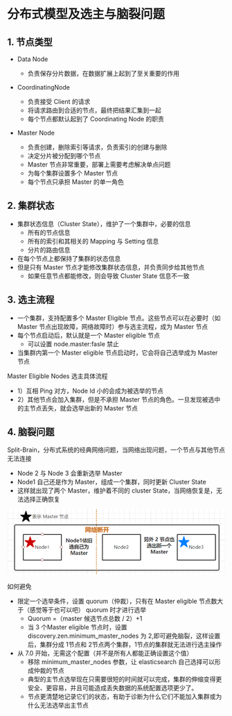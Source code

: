 # 分布式模型及选主与脑裂问题

## 1. 节点类型

* Data Node
  * 负责保存分片数据，在数据扩展上起到了至关重要的作用
* CoordinatingNode
  * 负责接受 Client 的请求
  * 将请求路由到合适的节点，最终把结果汇集到一起
  * 每个节点都默认起到了 Coordinating Node 的职责

* Master Node
  * 负责创建，删除索引等请求，负责索引的创建与删除
  * 决定分片被分配到哪个节点
  * Master 节点非常重要，部署上需要考虑解决单点问题
  * 为每个集群设置多个 Master 节点
  * 每个节点只承担 Master 的单一角色





## 2. 集群状态

* 集群状态信息（Cluster State），维护了一个集群中，必要的信息
  * 所有的节点信息
  * 所有的索引和其相关的 Mapping 与 Setting 信息
  * 分片的路由信息
* 在每个节点上都保持了集群的状态信息
* 但是只有 Master 节点才能修改集群状态信息，并负责同步给其他节点
  * 如果任意节点都能修改，则会导致 Cluster State 信息不一致

## 3. 选主流程

* 一个集群，支持配置多个 Master Eligible 节点。这些节点可以在必要时（如 Master 节点出现故障，网络故障时）参与选主流程，成为 Master 节点
* 每个节点启动后，默认就是一个 Master eligible 节点
  * 可以设置 node.master:fasle 禁止
* 当集群内第一个 Master eligible 节点启动时，它会将自己选举成为 Master 节点



Master Eligible Nodes 选主具体流程

* 1）互相 Ping 对方，Node Id 小的会成为被选举的节点
* 2）其他节点会加入集群，但是不承担 Master 节点的角色。一旦发现被选中的主节点丢失，就会选举出新的 Master 节点



## 4. 脑裂问题

Split-Brain，分布式系统的经典网络问题，当网络出现问题，一个节点与其他节点无法连接

* Node 2 与 Node 3 会重新选举 Master
* Node1 自己还是作为 Master，组成一个集群，同时更新 Cluster State
* 这样就出现了两个 Master，维护着不同的 cluster State，当网络恢复是，无法选择正确恢复

![select-master.png](assets/select-master.png)



如何避免

* 限定一个选举条件，设置 quorum（仲裁），只有在 Master eligible 节点数大于（感觉等于也可以吧） quorum 时才进行选举
  * Quorum =（master 候选节点总数 / 2）+1
  * 当 3 个Master eligible 节点时，设置 discovery.zen.minimum_master_nodes 为 2,即可避免脑裂，这样设置后，集群分成 1节点和 2节点两个集群，1节点的集群就无法进行选主操作
* 从 7.0 开始，无需这个配置（并不是所有人都能正确设置这个值）
  * 移除 minimum_master_nodes 参数，让 elasticsearch 自己选择可以形成仲裁的节点
  * 典型的主节点选举现在只需要很短的时间就可以完成，集群的伸缩变得更安全、更容易，并且可能造成丢失数据的系统配置选项更少了。
  * 节点更清楚地记录它们的状态，有助于诊断为什么它们不能加入集群或为什么无法选举出主节点